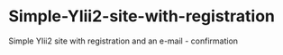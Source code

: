 # Simple-YIii2-site-with-registration
Simple YIii2 site with registration and an e-mail - confirmation
